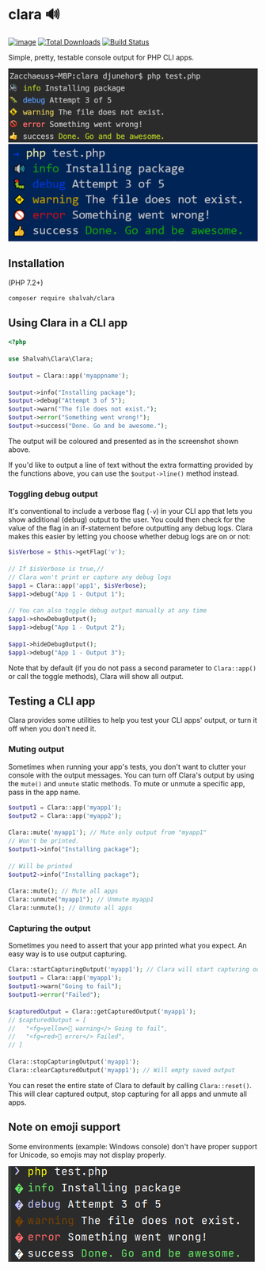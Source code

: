 # clara 🔊

[![image](http://img.shields.io/packagist/v/shalvah/clara.svg?style=flat)](https://packagist.org/packages/shalvah/clara) [![Total Downloads](https://poser.pugx.org/shalvah/clara/downloads)](https://packagist.org/packages/shalvah/clara) [![Build Status](https://travis-ci.org/shalvah/clara.svg?branch=master)](https://travis-ci.org/shalvah/clara)

Simple, pretty, testable console output for PHP CLI apps.

<p align="center">

<img alt="Output on macOS" src="./screenshot-mac.png">

<img alt="Output on Windows Terminal" src="./screenshot-windows-teminal.png" >

</p>

## Installation
(PHP 7.2+)

```bash
composer require shalvah/clara
```

## Using Clara in a CLI app
```php
<?php

use Shalvah\Clara\Clara;

$output = Clara::app('myappname');

$output->info("Installing package");
$output->debug("Attempt 3 of 5");
$output->warn("The file does not exist.");
$output->error("Something went wrong!");
$output->success("Done. Go and be awesome.");
```

The output will be coloured and presented as in the screenshot shown above.

If you'd like to output a line of text without the extra formatting provided by the functions above, you can use the `$output->line()` method instead.

### Toggling debug output
It's conventional to include a verbose flag (`-v`) in your CLI app that lets you show additional (debug) output to the user. You could then check for the value of the flag in an if-statement before outputting any debug logs. Clara makes this easier by letting you choose whether debug logs are on or not:

```php
$isVerbose = $this->getFlag('v');

// If $isVerbose is true,// 
// Clara won't print or capture any debug logs
$app1 = Clara::app('app1', $isVerbose); 
$app1->debug("App 1 - Output 1");

// You can also toggle debug output manually at any time
$app1->showDebugOutput();
$app1->debug("App 1 - Output 2");

$app1->hideDebugOutput();
$app1->debug("App 1 - Output 3");
```

Note that by default (if you do not pass a second parameter to `Clara::app()` or call the toggle methods), Clara will show all output.

## Testing a CLI app
Clara provides some utilities to help you test your CLI apps' output, or turn it off when you don't need it.

### Muting output
Sometimes when running your app's tests, you don't want to clutter your console with the output messages. You can turn off Clara's output by using the `mute()` and `unmute` static methods. To mute or unmute a specific app, pass in the app name.

```php
$output1 = Clara::app('myapp1');
$output2 = Clara::app('myapp2');

Clara::mute('myapp1'); // Mute only output from "myapp1"
// Won't be printed.
$output1->info("Installing package");

// Will be printed
$output2->info("Installing package");

Clara::mute(); // Mute all apps
Clara::unmute("myapp1"); // Unmute myapp1
Clara::unmute(); // Unmute all apps
```
### Capturing the output
Sometimes you need to assert that your app printed what you expect. An easy way is to use output capturing.

```php
Clara::startCapturingOutput('myapp1'); // Clara will start capturing output from myapp1
$output1 = Clara::app('myapp1');
$output1->warn("Going to fail");
$output1->error("Failed");

$capturedOutput = Clara::getCapturedOutput('myapp1');
// $capturedOutput = [
//   "<fg=yellow>🚸 warning</> Going to fail",
//   "<fg=red>🚫 error</> Failed",
// ]

Clara::stopCapturingOutput('myapp1');
Clara::clearCapturedOutput('myapp1'); // Will empty saved output
``` 

You can reset the entire state of Clara to default by calling `Clara::reset()`. This will clear captured output, stop capturing for all apps and unmute all apps.
 
## Note on emoji support
Some environments (example: Windows console) don't have proper support for Unicode, so emojis may not display properly.

![Output on Windows Cmder](./screenshot-cmder.png)
